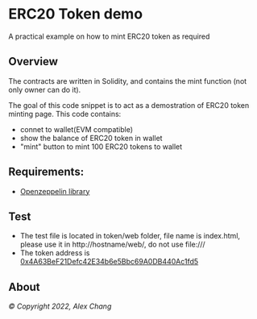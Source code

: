 # ERC20 Token demo 

A practical example on how to mint ERC20 token as required


## Overview

The contracts are written in Solidity, and contains the mint function (not only owner can do it).

The goal of this code snippet is to act as a demostration of ERC20 token minting page. This code contains:

- connet to wallet(EVM compatible)
- show the balance of ERC20 token in wallet
- "mint" button to mint 100 ERC20 tokens to wallet

## Requirements:

- [Openzeppelin library](https://github.com/OpenZeppelin/openzeppelin-contracts)

## Test

- The test file is located in token/web folder, file name is index.html, please use it in http://hostname/web/, do not use file:///
- The token address is [0x4A63BeF21Defc42E34b6e5Bbc69A0DB440Ac1fd5](https://mumbai.polygonscan.com/address/0x4A63BeF21Defc42E34b6e5Bbc69A0DB440Ac1fd5) 

## About


_© Copyright 2022, Alex Chang_
